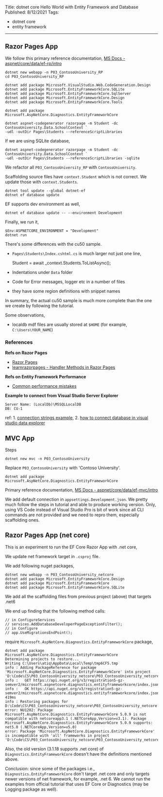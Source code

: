 Title: dotnet core Hello World with Entity Framework and Database
Published: 8/12/2021
Tags:
  - dotnet core
  - entity framework
---

## Razor Pages App
We follow this primary reference documentation, [MS Docs - aspnet/core/data/ef-rp/intro](https://docs.microsoft.com/en-us/aspnet/core/data/ef-rp/intro)

    dotnet new webapp -n P03_ContosoUniversity_RP
    cd P03_ContosoUniversity_RP

    dotnet add package Microsoft.VisualStudio.Web.CodeGeneration.Design
    dotnet add package Microsoft.EntityFrameworkCore.SQLite
    dotnet add package Microsoft.EntityFrameworkCore.SqlServer
    dotnet add package Microsoft.EntityFrameworkCore.Design
    dotnet add package Microsoft.EntityFrameworkCore.Tools

    dotnet add package Microsoft.AspNetCore.Diagnostics.EntityFrameworkCore

    dotnet aspnet-codegenerator razorpage -m Student -dc ContosoUniversity.Data.SchoolContext `
    -udl -outDir Pages\Students --referenceScriptLibraries

If we are using SQLite database,

    dotnet aspnet-codegenerator razorpage -m Student -dc ContosoUniversity.Data.SchoolContext `
    -udl -outDir Pages\Students --referenceScriptLibraries -sqlite


We refactor all `P03_ContosoUniversity_RP` with `ContosoUniversity`.

Scaffolding source files have `context.Student` which is not correct. We update those with `context.Students`.

    dotnet tool update --global dotnet-ef
    dotnet ef database update

EF supports dev environment as well,

    dotnet ef database update -- --environment Development

Finally, we run it,

    $Env:ASPNETCORE_ENVIRONMENT = "Development"
    dotnet run

There's some differences with the cu50 sample.
- `Pages\Students\Index.cshtml.cs` is much larger not just one line,

    Student = await _context.Students.ToListAsync();

- Indentations under `Data` folder
- Code for Error messages, logger etc in a number of files
- they have some region definitions with snippet names

In summary, the actual cu50 sample is much more complete than the one we create by following the tutorial.

Some observations,
- localdb mdf files are usually stored at `$HOME` (for example, `C:\Users\YOUR_NAME`)

### References
**Refs on Razor Pages**
- [Razor Pages](https://docs.microsoft.com/en-us/aspnet/core/razor-pages)
- [learnrazorpages - Handler Methods in Razor Pages](https://www.learnrazorpages.com/razor-pages/handler-methods)

**Refs on Entity Framework Performance**
- [Common performance mistakes](https://medium.com/swlh/entity-framework-common-performance-mistakes-cdb8861cf0e7)


**Example to connect from Visual Studio Server Explorer**

    Server Name: (LocalDb)\MSSQLLocalDB
    DB: CU-1

ref: 1. [connection strings example](https://docs.microsoft.com/en-us/aspnet/mvc/overview/getting-started/introduction/creating-a-connection-string), 2. [how to connect database in visual studio data explorer](https://stackoverflow.com/questions/21563940/how-to-connect-to-localdb-in-visual-studio-server-explorer)


## MVC App
Steps

    dotnet new mvc -n P03_ContosoUniversity

Replace `P03_ContosoUniversity` with 'Contoso University'.

    dotnet add package Microsoft.AspNetCore.Diagnostics.EntityFrameworkCore

Primary reference documentation, [MS Docs - aspnet/core/data/ef-mvc/intro](https://docs.microsoft.com/en-us/aspnet/core/data/ef-mvc/intro)

We add default connection in `appsettings.Development.json`. We pretty much follow the steps in tutorial and able to produce working version. Only, using VS Code instead of Visual Studio Pro is bit of work since all CLI commands are not provided and we need to repro them, especially scaffolding ones.

## Razor Pages App (net core)
This is an experiment to run the EF Core Razor App with .net core,

We update net framework target in `.csproj` file.

We add following nuget packages,

    dotnet new webapp -n P03_ContosoUniversity_netcore
    dotnet add package Microsoft.EntityFrameworkCore.Design
    dotnet add package Microsoft.EntityFrameworkCore
    dotnet add package Microsoft.EntityFrameworkCore.SQLite


We add all the scaffolding files from previous project (above) that targets .net6

We end up finding that the following method calls:

    // in ConfigureServices
    // services.AddDatabaseDeveloperPageExceptionFilter();
    // in Configure
    // app.UseMigrationsEndPoint();

require `Microsoft.AspNetCore.Diagnostics.EntityFrameworkCore` package,

    dotnet add package Microsoft.AspNetCore.Diagnostics.EntityFrameworkCore
    Determining projects to restore...
    Writing C:\Users\atiq\AppData\Local\Temp\tmp6CF5.tmp
    info : Adding PackageReference for package 'Microsoft.AspNetCore.Diagnostics.EntityFrameworkCore' into project 'D:\Code\CS\P03_ContosoUniversity_netcore\P03_ContosoUniversity_netcore.csproj'.
    info :   GET https://api.nuget.org/v3/registration5-gz-semver2/microsoft.aspnetcore.diagnostics.entityframeworkcore/index.json
    info :   OK https://api.nuget.org/v3/registration5-gz-semver2/microsoft.aspnetcore.diagnostics.entityframeworkcore/index.json 419ms
    info : Restoring packages for D:\Code\CS\P03_ContosoUniversity_netcore\P03_ContosoUniversity_netcore.csproj...
    error: NU1202: Package Microsoft.AspNetCore.Diagnostics.EntityFrameworkCore 5.0.9 is not compatible with netcoreapp3.1 (.NETCoreApp,Version=v3.1). Package Microsoft.AspNetCore.Diagnostics.EntityFrameworkCore 5.0.9 supports: net5.0 (.NETCoreApp,Version=v5.0)
    error: Package 'Microsoft.AspNetCore.Diagnostics.EntityFrameworkCore' is incompatible with 'all' frameworks in project 'D:\Code\CS\P03_ContosoUniversity_netcore\P03_ContosoUniversity_netcore.csproj'

Also, the old version (3.1.18 supports .net core) of `Diagnostics.EntityFrameworkCore` doesn't have the definitions mentioned above.

Conclusion: since some of the packages i.e., `Diagnostics.EntityFrameworkCore` don't target .net core and only targets newer versions of net framework, for example, .net 6. We cannot run the examples from official tutorial that uses EF Core or Diagnostics (may be Logging package as well).